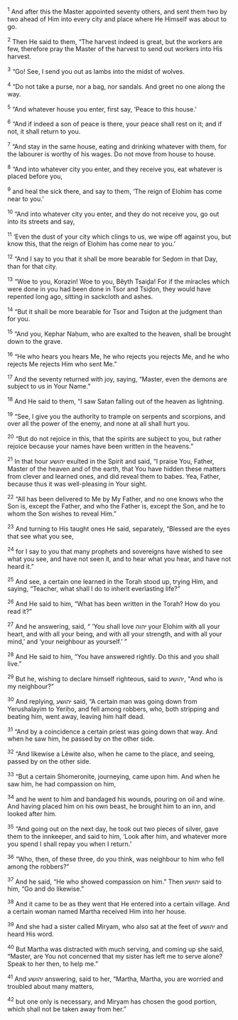 <sup>1</sup> And after this the Master appointed seventy others, and sent them two by two ahead of Him into every city and place where He Himself was about to go.

<sup>2</sup> Then He said to them, “The harvest indeed is great, but the workers are few, therefore pray the Master of the harvest to send out workers into His harvest.

<sup>3</sup> “Go! See, I send you out as lambs into the midst of wolves.

<sup>4</sup> “Do not take a purse, nor a bag, nor sandals. And greet no one along the way.

<sup>5</sup> “And whatever house you enter, first say, ‘Peace to this house.’

<sup>6</sup> “And if indeed a son of peace is there, your peace shall rest on it; and if not, it shall return to you.

<sup>7</sup> “And stay in the same house, eating and drinking whatever with them, for the labourer is worthy of his wages. Do not move from house to house.

<sup>8</sup> “And into whatever city you enter, and they receive you, eat whatever is placed before you,

<sup>9</sup> and heal the sick there, and say to them, ‘The reign of Elohim has come near to you.’

<sup>10</sup> “And into whatever city you enter, and they do not receive you, go out into its streets and say,

<sup>11</sup> ‘Even the dust of your city which clings to us, we wipe off against you, but know this, that the reign of Elohim has come near to you.’

<sup>12</sup> “And I say to you that it shall be more bearable for Seḏom in that Day, than for that city.

<sup>13</sup> “Woe to you, Korazin! Woe to you, Bĕyth Tsaiḏa! For if the miracles which were done in you had been done in Tsor and Tsiḏon, they would have repented long ago, sitting in sackcloth and ashes.

<sup>14</sup> “But it shall be more bearable for Tsor and Tsiḏon at the judgment than for you.

<sup>15</sup> “And you, Kephar Naḥum, who are exalted to the heaven, shall be brought down to the grave.

<sup>16</sup> “He who hears you hears Me, he who rejects you rejects Me, and he who rejects Me rejects Him who sent Me.”

<sup>17</sup> And the seventy returned with joy, saying, “Master, even the demons are subject to us in Your Name.”

<sup>18</sup> And He said to them, “I saw Satan falling out of the heaven as lightning.

<sup>19</sup> “See, I give you the authority to trample on serpents and scorpions, and over all the power of the enemy, and none at all shall hurt you.

<sup>20</sup> “But do not rejoice in this, that the spirits are subject to you, but rather rejoice because your names have been written in the heavens.”

<sup>21</sup> In that hour יהושע exulted in the Spirit and said, “I praise You, Father, Master of the heaven and of the earth, that You have hidden these matters from clever and learned ones, and did reveal them to babes. Yea, Father, because thus it was well-pleasing in Your sight.

<sup>22</sup> “All has been delivered to Me by My Father, and no one knows who the Son is, except the Father, and who the Father is, except the Son, and he to whom the Son wishes to reveal Him.”

<sup>23</sup> And turning to His taught ones He said, separately, “Blessed are the eyes that see what you see,

<sup>24</sup> for I say to you that many prophets and sovereigns have wished to see what you see, and have not seen it, and to hear what you hear, and have not heard it.”

<sup>25</sup> And see, a certain one learned in the Torah stood up, trying Him, and saying, “Teacher, what shall I do to inherit everlasting life?”

<sup>26</sup> And He said to him, “What has been written in the Torah? How do you read it?”

<sup>27</sup> And he answering, said, “ ‘You shall love יהוה your Elohim with all your heart, and with all your being, and with all your strength, and with all your mind,’ and ‘your neighbour as yourself.’ ”

<sup>28</sup> And He said to him, “You have answered rightly. Do this and you shall live.”

<sup>29</sup> But he, wishing to declare himself righteous, said to יהושע, “And who is my neighbour?”

<sup>30</sup> And replying, יהושע said, “A certain man was going down from Yerushalayim to Yeriḥo, and fell among robbers, who, both stripping and beating him, went away, leaving him half dead.

<sup>31</sup> “And by a coincidence a certain priest was going down that way. And when he saw him, he passed by on the other side.

<sup>32</sup> “And likewise a Lĕwite also, when he came to the place, and seeing, passed by on the other side.

<sup>33</sup> “But a certain Shomeronite, journeying, came upon him. And when he saw him, he had compassion on him,

<sup>34</sup> and he went to him and bandaged his wounds, pouring on oil and wine. And having placed him on his own beast, he brought him to an inn, and looked after him.

<sup>35</sup> “And going out on the next day, he took out two pieces of silver, gave them to the innkeeper, and said to him, ‘Look after him, and whatever more you spend I shall repay you when I return.’

<sup>36</sup> “Who, then, of these three, do you think, was neighbour to him who fell among the robbers?”

<sup>37</sup> And he said, “He who showed compassion on him.” Then יהושע said to him, “Go and do likewise.”

<sup>38</sup> And it came to be as they went that He entered into a certain village. And a certain woman named Martha received Him into her house.

<sup>39</sup> And she had a sister called Miryam, who also sat at the feet of יהושע and heard His word.

<sup>40</sup> But Martha was distracted with much serving, and coming up she said, “Master, are You not concerned that my sister has left me to serve alone? Speak to her then, to help me.”

<sup>41</sup> And יהושע answering, said to her, “Martha, Martha, you are worried and troubled about many matters,

<sup>42</sup> but one only is necessary, and Miryam has chosen the good portion, which shall not be taken away from her.”

